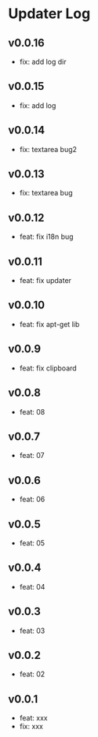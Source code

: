 # Updater Log

## v0.0.16
- fix: add log dir

## v0.0.15
- fix: add log

## v0.0.14
- fix: textarea bug2

## v0.0.13
- fix: textarea bug

## v0.0.12
- feat: fix i18n bug

## v0.0.11
- feat: fix updater

## v0.0.10
- feat: fix apt-get lib

## v0.0.9
- feat: fix clipboard

## v0.0.8
- feat: 08

## v0.0.7
- feat: 07

## v0.0.6
- feat: 06

## v0.0.5
- feat: 05
## v0.0.4
- feat: 04

## v0.0.3
- feat: 03

## v0.0.2
- feat: 02

## v0.0.1
- feat: xxx
- fix: xxx